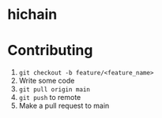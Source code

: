 # hichain

# Contributing
1. `git checkout -b feature/<feature_name>`
2. Write some code
3. `git pull origin main`
4. `git push` to remote
5. Make a pull request to main
